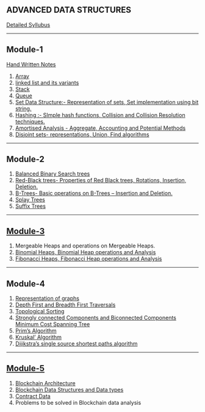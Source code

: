 ADVANCED DATA STRUCTURES
-------------------------
[Detailed Syllubus](https://docs.google.com/viewer?url=https://cetmca26.github.io/Study-Materials/Semester%201/Data%20Structures/Syllubus.pdf)

------------
Module-1
------------

[Hand Written Notes](https://cetmca26.github.io/Study-Materials/Semester%201/Data%20Structures/Handwritten.PDF)
1.  [Array](https://docs.google.com/viewer?url=https://cetmca26.github.io/Study-Materials/Semester%201/Data%20Structures/Module-1/Array.pdf)
2.  [linked list and its variants](https://docs.google.com/viewer?url=https://cetmca26.github.io/Study-Materials/Semester%201/Data%20Structures/Module-1/Linkedlist.pdf) 
3.  [Stack](https://docs.google.com/viewer?url=https://cetmca26.github.io/Study-Materials/Semester%201/Data%20Structures/Module-1/Stack.pdf)
4.  [Queue](https://docs.google.com/viewer?url=https://cetmca26.github.io/Study-Materials/Semester%201/Data%20Structures/Module-1/Queue.pdf)
5.  [Set Data Structure:- Representation of sets, Set implementation using bit string.](https://docs.google.com/viewer?url=https://cetmca26.github.io/Study-Materials/Semester%201/Data%20Structures/Module-1/Set.pdf)
6.  [Hashing :- SImple hash functions, Collision and Collision Resolution techniques.](https://docs.google.com/viewer?url=https://cetmca26.github.io/Study-Materials/Semester%201/Data%20Structures/Module-1/Hashing.pdf)
7.  [Amortised Analysis - Aggregate, Accounting and Potential Methods](https://docs.google.com/viewer?url=https://cetmca26.github.io/Study-Materials/Semester%201/Data%20Structures/Module-1/Amortized%20Analysis)
8.  [Disjoint sets- representations, Union, Find algorithms](https://docs.google.com/viewer?url=https://cetmca26.github.io/Study-Materials/Semester%201/Data%20Structures/Module-1/DisjointSet.pdf)

------------
Module-2
------------
1.  [Balanced Binary Search trees](https://docs.google.com/viewer?url=https://cetmca26.github.io/Study-Materials/Semester%201/Data%20Structures/Module-2/Balanced%20BST.pdf)
2.  [Red-Black trees- Properties of Red Black trees, Rotations, Insertion, Deletion.](https://docs.google.com/viewer?url=https://cetmca26.github.io/Study-Materials/Semester%201/Data%20Structures/Module-2/RedBlackTree/Red%20Black%20Tree.pdf)
3.  [B-Trees- Basic operations on B-Trees – Insertion and Deletion.](https://docs.google.com/viewer?url=https://cetmca26.github.io/Study-Materials/Semester%201/Data%20Structures/Module-2/BTree/BTREE!.pdf)
4.  [Splay Trees](https://docs.google.com/viewer?url=https://cetmca26.github.io/Study-Materials/Semester%201/Data%20Structures/Module-2/Splay%20Tree.pdf)
5.  [Suffix Trees](https://docs.google.com/viewer?url=https://cetmca26.github.io/Study-Materials/Semester%201/Data%20Structures/Module-2/Suffix%20Tree.pdf)


------------
[Module-3](https://docs.google.com/viewer?url=https://cetmca26.github.io/Study-Materials/Semester%201/Data%20Structures/Module-3/Heap.pdf)
------------
1.  Mergeable Heaps and operations on Mergeable Heaps.
2.  [Binomial Heaps, Binomial Heap operations and Analysis](https://docs.google.com/viewer?url=https://cetmca26.github.io/Study-Materials/Semester%201/Data%20Structures/Module-3/Binomial%20Heap/Bino-heap.pdf)
3.  [Fibonacci Heaps, Fibonacci Heap operations and Analysis](https://docs.google.com/viewer?url=https://cetmca26.github.io/Study-Materials/Semester%201/Data%20Structures/Module-3/Fibinacci%20Heap/FIBONACCI%20HEAPS.pdf)

------------
Module-4
------------
1.  [Representation of graphs](https://docs.google.com/viewer?url=https://cetmca26.github.io/Study-Materials/Semester%201/Data%20Structures/Module-4/REPRESENTATION%20OF%20GRAPHS.pdf)
2.  [Depth First and Breadth First Traversals](https://docs.google.com/viewer?url=https://cetmca26.github.io/Study-Materials/Semester%201/Data%20Structures/Module-4/DFS%20&%20BFS.pdf)
3.  [Topological Sorting](https://docs.google.com/viewer?url=https://cetmca26.github.io/Study-Materials/Semester%201/Data%20Structures/Module-4/MST.pdf)
4.  [Strongly connected Components and Biconnected Components Minimum Cost Spanning Tree](https://docs.google.com/viewer?url=https://cetmca26.github.io/Study-Materials/Semester%201/Data%20Structures/Module-4/BCC&SCC.pdf)
5.  [Prim’s Algorithm](https://docs.google.com/viewer?url=https://cetmca26.github.io/Study-Materials/Semester%201/Data%20Structures/Module-4/Prims.pdf)
6.  [Kruskal’ Algorithm](https://docs.google.com/viewer?url=https://cetmca26.github.io/Study-Materials/Semester%201/Data%20Structures/Module-4/Kruskals%20Algorithm.pdf)
7.  [Dijikstra’s single source shortest paths algorithm](https://docs.google.com/viewer?url=https://cetmca26.github.io/Study-Materials/Semester%201/Data%20Structures/Module-4/Dijikstras%20Algorithm.pdf)

------------
[Module-5](https://cetmca26.github.io/Study-Materials/Semester%201/Data%20Structures/Module-5/blockchain%20HWN.pdf)
------------
1.  [Blockchain Architecture](https://cetmca26.github.io/Study-Materials/Semester%201/Data%20Structures/Module-5/BlockChain.pdf)
2.  [Blockchain Data Structures and Data types](https://docs.google.com/viewer?url=https://cetmca26.github.io/Study-Materials/Semester%201/Data%20Structures/Module-5/Blockchain%20Data%20Structures.pdf)
3.  [Contract Data](https://docs.google.com/viewer?url=https://cetmca26.github.io/Study-Materials/Semester%201/Data%20Structures/Module-5/smart%20contract.pdf)
4.  Problems to be solved in Blockchain data analysis
